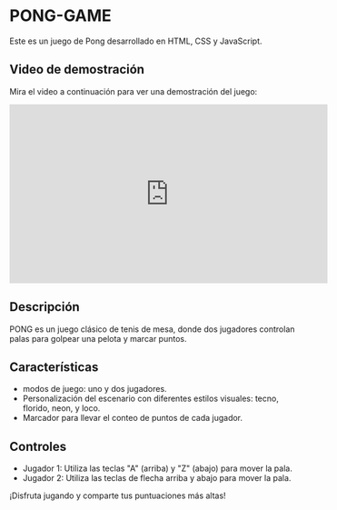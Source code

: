# PONG-GAME

Este es un juego de Pong desarrollado en HTML, CSS y JavaScript.

## Video de demostración

Mira el video a continuación para ver una demostración del juego:

<iframe width="560" height="315" src="https://https://youtube.com/shorts/xAOZBC5zVjg" frameborder="0" allow="accelerometer; autoplay; clipboard-write; encrypted-media; gyroscope; picture-in-picture" allowfullscreen></iframe>

## Descripción

PONG es un juego clásico de tenis de mesa, donde dos jugadores controlan palas para golpear una pelota y marcar puntos.

## Características

- modos de juego: uno y dos jugadores.
- Personalización del escenario con diferentes estilos visuales: tecno, florido, neon, y loco.
- Marcador para llevar el conteo de puntos de cada jugador.

## Controles

- Jugador 1: Utiliza las teclas "A" (arriba) y "Z" (abajo) para mover la pala.
- Jugador 2: Utiliza las teclas de flecha arriba y abajo para mover la pala.

¡Disfruta jugando y comparte tus puntuaciones más altas!
